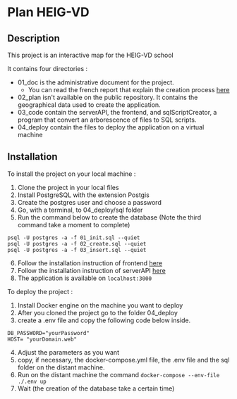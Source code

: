 # Plan HEIG-VD

## Description
This project is an interactive map for the HEIG-VD school

It contains four directories :
- 01_doc is the administrative document for the project. 
    - You can read the french report that explain the creation process [here]()
- 02_plan isn't available on the public repository. It contains the geographical data used to create the application. 
- 03_code contain the serverAPI, the frontend, and sqlScriptCreator, a program that convert an arborescence of files to SQL scripts.
- 04_deploy contain the files to deploy the application on a virtual machine


## Installation

To install the project on your local machine :

1. Clone the project in your local files
2. Install PostgreSQL with the extension Postgis
3. Create the postgres user and choose a password
4. Go, with a terminal, to 04_deploy/sql folder
5. Run the command below to create the database (Note the third command take a moment to complete)
```
psql -U postgres -a -f 01_init.sql --quiet
psql -U postgres -a -f 02_create.sql --quiet
psql -U postgres -a -f 03_insert.sql --quiet
``` 
6. Follow the installation instruction of frontend [here]()
7. Follow the installation instruction of serverAPI [here]()
8. The application is available on `localhost:3000`

To deploy the project :

1. Install Docker engine on the machine you want to deploy
2. After you cloned the project go to the folder 04_deploy
3. create a .env file and copy the following code below inside.
```
DB_PASSWORD="yourPassword"
HOST= "yourDomain.web"
```
4. Adjust the parameters as you want
5. copy, if necessary, the docker-compose.yml file, the .env file and the sql folder on the distant machine.
6. Run on the distant machine the command `docker-compose --env-file ./.env up`
7. Wait (the creation of the database take a certain time)